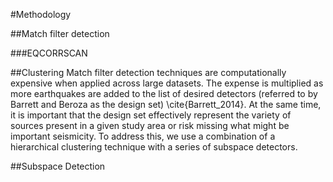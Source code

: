 #Methodology

##Match filter detection
 
###EQCORRSCAN

##Clustering
Match filter detection techniques are computationally expensive when applied across large datasets. The expense is multiplied as more earthquakes are added to the list of desired detectors (referred to by Barrett and Beroza as the design set) \cite{Barrett_2014}. At the same time, it is important that the design set effectively represent the variety of sources present in a given study area or risk missing what might be important seismicity. To address this, we use a combination of a hierarchical clustering technique with a series of subspace detectors.

##Subspace Detection 